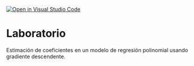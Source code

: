 [![Open in Visual Studio Code](https://classroom.github.com/assets/open-in-vscode-c66648af7eb3fe8bc4f294546bfd86ef473780cde1dea487d3c4ff354943c9ae.svg)](https://classroom.github.com/online_ide?assignment_repo_id=9023126&assignment_repo_type=AssignmentRepo)
# Laboratorio

Estimación de coeficientes en un modelo de regresión polinomial usando gradiente descendente.
